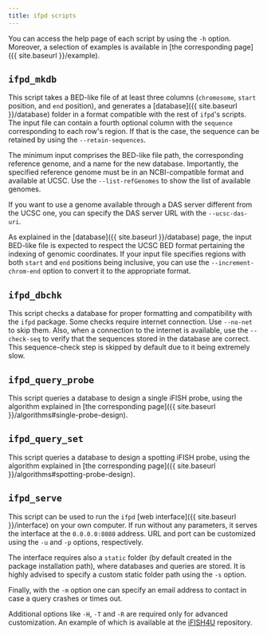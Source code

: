 ```yaml
---
title: ifpd scripts
---
```


You can access the help page of each script by using the `-h` option. Moreover, a selection of examples is available in [the corresponding page]({{ site.baseurl }}/example).

## `ifpd_mkdb`

This script takes a BED-like file of at least three columns (`chromosome`, `start` position, and `end` position), and generates a [database]({{ site.baseurl }}/database) folder in a format compatible with the rest of `ifpd`'s scripts. The input file can contain a fourth optional column with the `sequence` corresponding to each row's region. If that is the case, the sequence can be retained by using the `--retain-sequences`.

The minimum input comprises the BED-like file path, the corresponding reference genome, and a name for the new database. Importantly, the specified reference genome must be in an NCBI-compatible format and available at UCSC. Use the `--list-refGenomes` to show the list of available genomes.

If you want to use a genome available through a DAS server different from the UCSC one, you can specify the DAS server URL with the `--ucsc-das-uri`.

As explained in the [database]({{ site.baseurl }}/database) page, the input BED-like file is expected to respect the UCSC BED format pertaining the indexing of genomic coordinates. If your input file specifies regions with both `start` and `end` positions being inclusive, you can use the `--increment-chrom-end` option to convert it to the appropriate format.

## `ifpd_dbchk`

This script checks a database for proper formatting and compatibility with the `ifpd` package. Some checks require internet connection. Use `--no-net` to skip them. Also, when a connection to the internet is available, use the `--check-seq` to verify that the sequences stored in the database are correct. This sequence-check step is skipped by default due to it being extremely slow.

## `ifpd_query_probe`

This script queries a database to design a single iFISH probe, using the algorithm explained in [the corresponding page]({{ site.baseurl }}/algorithms#single-probe-design).

## `ifpd_query_set`

This script queries a database to design a spotting iFISH probe, using the algorithm explained in [the corresponding page]({{ site.baseurl }}/algorithms#spotting-probe-design).

## `ifpd_serve`

This script can be used to run the `ifpd` [web interface]({{ site.baseurl }}/interface) on your own computer. If run without any parameters, it serves the interface at the `0.0.0.0:8080` address. URL and port can be customized using the `-u` and `-p` options, respectively.

The interface requires also a `static` folder (by default created in the package installation path), where databases and queries are stored. It is highly advised to specify a custom static folder path using the `-s` option.

Finally, with the `-m` option one can specify an email address to contact in case a query crashes or times out.

Additional options like `-H`, `-T` and `-R` are required only for advanced customization. An example of which is available at the [iFISH4U](http://github.com/ggirelli/iFISH4U) repository.